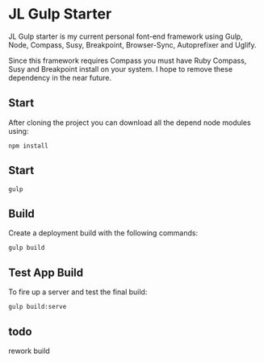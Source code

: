 # JL Gulp Starter

JL Gulp starter is my current personal font-end framework using Gulp, Node, Compass, Susy, Breakpoint, Browser-Sync, Autoprefixer and Uglify.

Since this framework requires Compass you must have Ruby Compass, Susy and Breakpoint install on your system.  I hope to remove these dependency in the near future.

## Start

After cloning the project you can download all the depend node modules using:

	npm install


## Start

	gulp

## Build

Create a deployment build with the following commands:

	gulp build

## Test App Build

To fire up a server and test the final build:

	gulp build:serve

## todo
rework build
